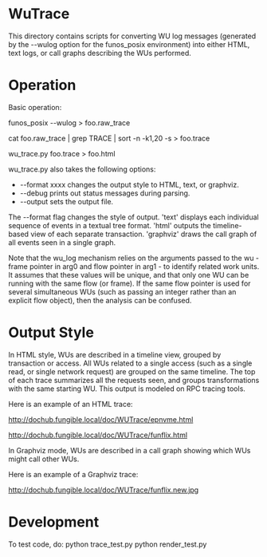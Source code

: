 # WuTrace

This directory contains scripts for converting WU log messages (generated by the --wulog option for the funos_posix
environment) into either HTML, text logs, or call graphs describing the WUs performed.

# Operation

Basic operation:

  funos_posix --wulog > foo.raw_trace

  cat foo.raw_trace | grep TRACE | sort -n -k1,20 -s > foo.trace

  wu_trace.py foo.trace > foo.html

wu_trace.py also takes the following options:
* --format xxxx changes the output style to HTML, text, or graphviz.
* --debug prints out status messages during parsing.
* --output sets the output file.

The --format flag changes the style of output.  'text' displays each
individual sequence of events in a textual tree format.  'html' outputs
the timeline-based view of each separate transaction.  'graphviz' draws
the call graph of all events seen in a single graph.

Note that the wu_log mechanism relies on the arguments passed to the
wu - frame pointer in arg0 and flow pointer in arg1 - to identify
related work units.  It assumes that these values will be unique, and
that only one WU can be running with the same flow (or frame).  If the
same flow pointer is used for several simultaneous WUs (such as
passing an integer rather than an explicit flow object), then the
analysis can be confused.

# Output Style

In HTML style, WUs are described in a timeline view, grouped by transaction or access.
All WUs related to a single access (such as a single read, or single network request)
are grouped on the same timeline.  The top of each trace summarizes all the requests seen,
and groups transformations with the same starting WU.  This output is modeled on RPC tracing tools.

Here is an example of an HTML trace:

http://dochub.fungible.local/doc/WUTrace/epnvme.html

http://dochub.fungible.local/doc/WUTrace/funflix.html

In Graphviz mode, WUs are described in a call graph showing which WUs might call other WUs.

Here is an example of a Graphviz trace:

http://dochub.fungible.local/doc/WUTrace/funflix.new.jpg

# Development

To test code, do:
python trace_test.py
python render_test.py
